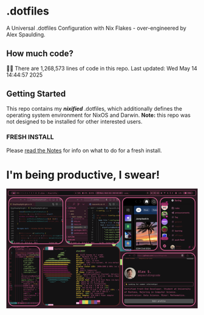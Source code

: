 # .dotfiles
A Universal .dotfiles Configuration with Nix Flakes - over-engineered by Alex Spaulding.

## How much code?
👨‍💻 There are 1,268,573 lines of code in this repo. Last updated: Wed May 14 14:44:57 2025

## Getting Started
This repo contains my ___nixified___ .dotfiles, which additionally defines the operating system environment for NixOS and Darwin.
__Note:__ this repo was not designed to be installed for other interested users.

### FRESH INSTALL
Please [read the Notes](https://github.com/aspauldingcode/.dotfiles/issues/158) for info on what to do for a fresh install.

# I'm being productive, I swear!
![macOS-NIXY](./macOS-NIXY.png)